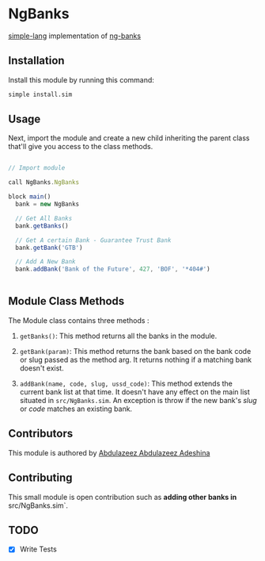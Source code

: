 # NgBanks

[simple-lang](https://github.com/simple-language/simple) implementation of [ng-banks](https://github.com/BolajiOlajide/ng-banks)

## Installation

Install this module by running this command:

```bash
simple install.sim
```

## Usage

Next, import the module and create a new child inheriting the parent class that'll give you access to the class methods.

```js

// Import module

call NgBanks.NgBanks

block main()
  bank = new NgBanks

  // Get All Banks
  bank.getBanks()

  // Get A certain Bank - Guarantee Trust Bank
  bank.getBank('GTB')

  // Add A New Bank
  bank.addBank('Bank of the Future', 427, 'BOF', '*404#')
  
```

## Module Class Methods

The Module class contains three methods :

1. `getBanks()`: This method returns all the banks in the module.

2. `getBank(param)`: This method returns the bank based on the bank code or slug passed as the method arg. It returns nothing if a matching bank doesn't exist.

3. `addBank(name, code, slug, ussd_code)`: This method extends the current bank list at that time. It doesn't have any effect on the main list situated in `src/NgBanks.sim`. An exception is throw if the new bank's *slug* or *code* matches an existing bank.

## Contributors

This module is authored by [Abdulazeez Abdulazeez Adeshina](https://twitter.com/kvng_zeez)

## Contributing

This small module is open contribution such as **adding other banks in** src/NgBanks.sim`.

## TODO

- [x] Write Tests